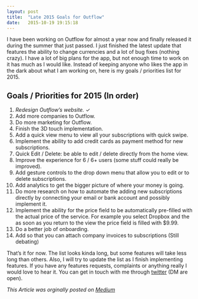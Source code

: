 ```yaml
---
layout: post
title:  "Late 2015 Goals for Outflow"
date:   2015-10-19 19:15:18
---
```

I have been working on Outflow for almost a year now and finally released it during the summer that just passed. I just finished the latest update that features the ability to change currencies and a lot of bug fixes (nothing crazy). I have a lot of big plans for the app, but not enough time to work on it has much as I would like. Instead of keeping anyone who likes the app in the dark about what I am working on, here is my goals / priorities list for 2015.

## Goals / Priorities for 2015 (In order)

1. *Redesign Outflow’s website.* ✓
2. Add more companies to Outflow.
3. Do more marketing for Outflow.
4. Finish the 3D touch implementation.
5. Add a quick view menu to view all your subscriptions with quick swipe.
6. Implement the ability to add credit cards as payment method for new subscriptions.
7. Quick Edit / Delete: be able to edit / delete directly from the home view.
8. Improve the experience for 6 / 6+ users (some stuff could really be improved).
9. Add gesture controls to the drop down menu that allow you to edit or to delete subscriptions.
10. Add analytics to get the bigger picture of where your money is going.
11. Do more research on how to automate the adding new subscriptions directly by connecting your email or bank account and possibly implement it.
12. Implement the ability for the price field to be automatically pre-filled with the actual price of the service. For example you select Dropbox and the as soon as you return to the view the price field is filled with $9.99.
13. Do a better job of onboarding.
14. Add so that you can attach company invoices to subscriptions (Still debating)

That’s it for now. The list looks kinda long, but some features will take less long than others. Also, I will try to update the list as I finish implementing features.
If you have any features requests, complaints or anything really I would love to hear it. You can get in touch with me through [twitter](https://medium.com/@kirkbyo/late-2015-goals-for-outflow-880f265e46c3#.lv5cpxym0) (DM are open).

*This Article was orginally posted on [Medium](https://medium.com/@kirkbyo/late-2015-goals-for-outflow-880f265e46c3#.lv5cpxym0)*
